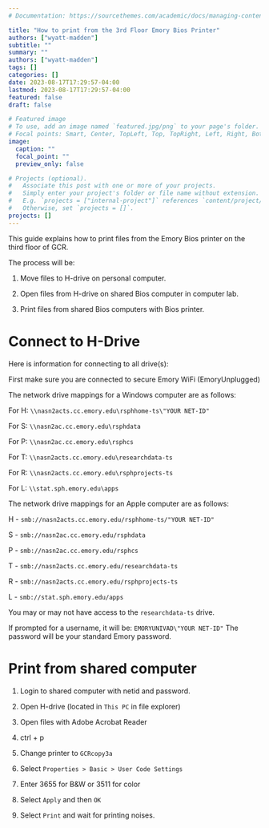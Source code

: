 ```yaml
---
# Documentation: https://sourcethemes.com/academic/docs/managing-content/

title: "How to print from the 3rd Floor Emory Bios Printer"
authors: ["wyatt-madden"]
subtitle: ""
summary: ""
authors: ["wyatt-madden"]
tags: []
categories: []
date: 2023-08-17T17:29:57-04:00
lastmod: 2023-08-17T17:29:57-04:00
featured: false
draft: false

# Featured image
# To use, add an image named `featured.jpg/png` to your page's folder.
# Focal points: Smart, Center, TopLeft, Top, TopRight, Left, Right, BottomLeft, Bottom, BottomRight.
image:
  caption: ""
  focal_point: ""
  preview_only: false

# Projects (optional).
#   Associate this post with one or more of your projects.
#   Simply enter your project's folder or file name without extension.
#   E.g. `projects = ["internal-project"]` references `content/project/deep-learning/index.md`.
#   Otherwise, set `projects = []`.
projects: []
---
```


This guide explains how to print files from the Emory Bios printer on the third floor of GCR. 

The process will be:

1. Move files to H-drive on personal computer.

2. Open files from H-drive on shared Bios computer in computer lab. 

3. Print files from shared Bios computers with Bios printer.


# Connect to H-Drive

Here is information for connecting to all drive(s):

First make sure you are connected to secure Emory WiFi (EmoryUnplugged)


The network drive mappings for a Windows computer are as follows:  

For H: `\\nasn2acts.cc.emory.edu\rsphhome-ts\"YOUR NET-ID"`  

For S: `\\nasn2ac.cc.emory.edu\rsphdata`  

For P: `\\nasn2ac.cc.emory.edu\rsphcs`  

For T: `\\nasn2acts.cc.emory.edu\researchdata-ts`  

For R: `\\nasn2acts.cc.emory.edu\rsphprojects-ts`  

For L: `\\stat.sph.emory.edu\apps`  

 
The network drive mappings for an Apple computer are as follows:  

H - `smb://nasn2acts.cc.emory.edu/rsphhome-ts/"YOUR NET-ID"`  

S - `smb://nasn2ac.cc.emory.edu/rsphdata`  

P - `smb://nasn2ac.cc.emory.edu/rsphcs`  

T - `smb://nasn2acts.cc.emory.edu/researchdata-ts`  

R - `smb://nasn2acts.cc.emory.edu/rsphprojects-ts`  

L - `smb://stat.sph.emory.edu/apps`  

 
You may or may not have access to the `researchdata-ts` drive.
 
If prompted for a username, it will be: `EMORYUNIVAD\"YOUR NET-ID"`
The password will be your standard Emory password.
 


# Print from shared computer 

1. Login to shared computer with netid and password. 

2. Open H-drive (located in `This PC` in file explorer)

3. Open files with Adobe Acrobat Reader

4. ctrl + p

6. Change printer to `GCRcopy3a`

7. Select `Properties > Basic > User Code Settings`

8. Enter 3655 for B&W or 3511 for color

9. Select `Apply` and then `OK`

10. Select `Print` and wait for printing noises. 

